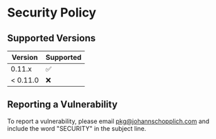 # Security Policy

## Supported Versions

| Version  | Supported          |
| -------- | ------------------ |
| 0.11.x   | :white_check_mark: |
| < 0.11.0 | :x:                |

## Reporting a Vulnerability

To report a vulnerability, please email [pkg@johannschopplich.com](mailto:pkg@johannschopplich.com) and include the word "SECURITY" in the subject line.
